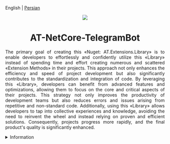 English | [Persian](./README.fa-IR.md)

<p align="center">
	<img align="center" src="https://www.extensionmethod.com/wp-content/uploads/2020/09/ExtensionMethod_Logo_final_2.png">
</p>

<h1 align="center">
  AT-NetCore-TelegramBot
</h1>

<div>
	<p style="text-align: justify;">
	    The primary goal of creating this «Nuget: AT.Extensions.Library» is to enable developers to effortlessly and confidently utilize this «Library» instead of spending time and effort creating numerous and scattered «Extension Methods» in their projects. This approach not only enhances the efficiency and speed of project development but also significantly contributes to the standardization and integration of code. By leveraging this «Library», developers can benefit from advanced features and optimizations, allowing them to focus on the core and critical aspects of their projects. This strategy not only improves the productivity of development teams but also reduces errors and issues arising from repetitive and non-standard code. Additionally, using this «Library» allows developers to tap into collective experiences and knowledge, avoiding the need to reinvent the wheel and instead relying on proven and efficient solutions. Consequently, projects progress more rapidly, and the final product's quality is significantly enhanced.
	</p>
</div>

<details>
<summary>Information</summary>

### The table presented here is dedicated to project implementation methods
| Row  | Category | Number Of Methods
| :---: | :---: | :---:
| 01 | CharExtension | ---
| 02 | DateTimeExtension | ---
| 03 | DirectoryInfoExtension | ---
| 04 | FileInfoExtension | ---
| 05 | HttpHandlerExtension | ---
| 06 | StringExtension | ---
| 07 | XMLExtension | ---

</details>

